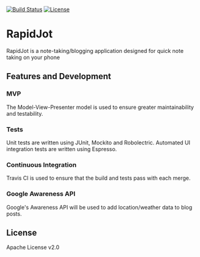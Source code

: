[![Build Status](https://travis-ci.org/watsokel/RapidJot.svg?branch=master)](https://travis-ci.org/watsokel/RapidJot)
[![License](https://img.shields.io/badge/license-Apache%202-blue.svg)](https://www.apache.org/licenses/LICENSE-2.0)

# RapidJot
RapidJot is a note-taking/blogging application designed for quick note taking on your phone

## Features and Development

### MVP
The Model-View-Presenter model is used to ensure greater maintainability and testability.


### Tests
Unit tests are written using JUnit, Mockito and Robolectric. Automated UI integration tests are written using Espresso. 

### Continuous Integration
Travis CI is used to ensure that the build and tests pass with each merge.

### Google Awareness API
Google's Awareness API will be used to add location/weather data to blog posts.

## License
Apache License v2.0
